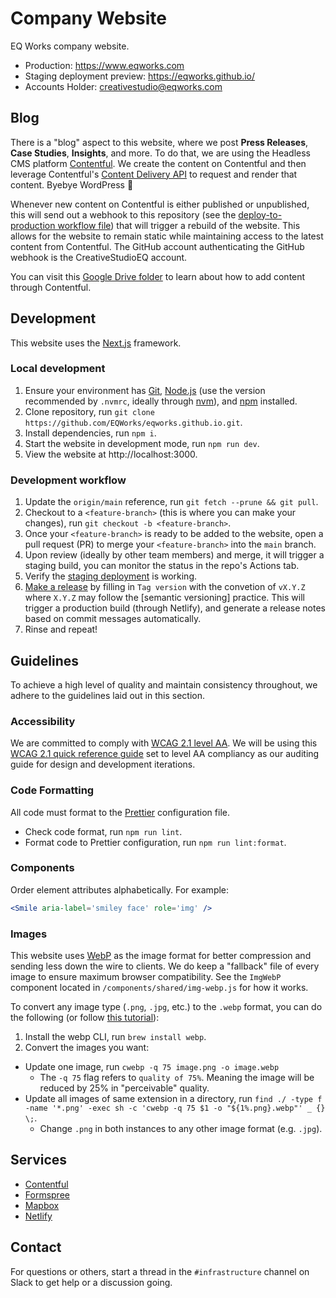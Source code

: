 # Company Website

EQ Works company website.

- Production: <https://www.eqworks.com>
- Staging deployment preview: <https://eqworks.github.io/>
- Accounts Holder: creativestudio@eqworks.com

## Blog

There is a "blog" aspect to this website, where we post **Press Releases**, **Case Studies**, **Insights**, and more. To do that, we are using the Headless CMS platform [Contentful](https://www.contentful.com/). We create the content on Contentful and then leverage Contentful's [Content Delivery API](https://www.contentful.com/developers/docs/references/content-delivery-api/) to request and render that content. Byebye WordPress 👋

Whenever new content on Contentful is either published or unpublished, this will send out a webhook to this repository (see the [deploy-to-production workflow file](.github/workflows/deploy-to-production.yml)) that will trigger a rebuild of the website. This allows for the website to remain static while maintaining access to the latest content from Contentful. The GitHub account authenticating the GitHub webhook is the CreativeStudioEQ account.

You can visit this [Google Drive folder](https://drive.google.com/drive/folders/1IVVPuNTpHZMi1OjolZkVtkQiJ1bQPKgw?usp=sharing) to learn about how to add content through Contentful.

## Development

This website uses the [Next.js](https://nextjs.org/) framework.

### Local development

1. Ensure your environment has [Git](https://git-scm.com/), [Node.js](https://nodejs.org/en/) (use the version recommended by `.nvmrc`, ideally through [nvm](https://github.com/nvm-sh/nvm)), and [npm](https://www.npmjs.com/) installed.
2. Clone repository, run `git clone https://github.com/EQWorks/eqworks.github.io.git`.
3. Install dependencies, run `npm i`.
4. Start the website in development mode, run `npm run dev`.
5. View the website at http://localhost:3000.

### Development workflow

1. Update the `origin/main` reference, run `git fetch --prune && git pull`.
2. Checkout to a `<feature-branch>` (this is where you can make your changes), run `git checkout -b <feature-branch>`.
3. Once your `<feature-branch>` is ready to be added to the website, open a pull request (PR) to merge your `<feature-branch>` into the `main` branch.
4. Upon review (ideally by other team members) and merge, it will trigger a staging build, you can monitor the status in the repo's Actions tab.
5. Verify the [staging deployment](https://eqworks.github.io) is working.
6. [Make a release](https://github.com/EQWorks/eqworks.github.io/releases) by filling in `Tag version` with the convetion of `vX.Y.Z` where `X.Y.Z` may follow the [semantic versioning] practice. This will trigger a production build (through Netlify), and generate a release notes based on commit messages automatically.
7. Rinse and repeat!

## Guidelines

To achieve a high level of quality and maintain consistency throughout, we adhere to the guidelines laid out in this section.

### Accessibility

We are committed to comply with [WCAG 2.1 level AA](https://www.w3.org/TR/WCAG21/). We will be using this [WCAG 2.1 quick reference guide](https://www.w3.org/WAI/WCAG21/quickref/?currentsidebar=%23col_customize&showtechniques=126%2C127%2C128%2C129%2C136%2C144%2C145%2C146%2C147%2C148%2C149%2C1410%2C1411%2C1412%2C1413%2C211%2C212%2C214%2C221%2C222%2C223%2C224%2C225%2C226%2C231%2C232%2C233%2C241%2C242%2C243%2C244%2C245%2C246%2C247%2C248%2C249%2C2410%2C251%2C252%2C253%2C254%2C255%2C256%2C311%2C312%2C313%2C314%2C315%2C316%2C321%2C322%2C323%2C324%2C325%2C331%2C332%2C333%2C334%2C335%2C411%2C412%2C413&levels=aaa#top) set to level AA compliancy as our auditing guide for design and development iterations.

### Code Formatting

All code must format to the [Prettier](https://prettier.io/) configuration file.

- Check code format, run `npm run lint`.
- Format code to Prettier configuration, run `npm run lint:format`.

### Components

Order element attributes alphabetically. For example:

```jsx
<Smile aria-label='smiley face' role='img' />
```

### Images

This website uses [WebP](https://developers.google.com/speed/webp) as the image format for better compression and sending less down the wire to clients. We do keep a "fallback" file of every image to ensure maximum browser compatibility. See the `ImgWebP` component located in `/components/shared/img-webp.js` for how it works.

To convert any image type (`.png`, `.jpg`, etc.) to the `.webp` format, you can do the following (or follow [this tutorial](https://www.smashingmagazine.com/2018/07/converting-images-to-webp/#:~:text=To%20export%20an%20image%20to,WEBP%E2%80%9D%20in%20the%20format%20dropdown.&text=After%20you%20make%20your%20selection,image%20to%20be%20exported%20to)):

1. Install the webp CLI, run `brew install webp`.
2. Convert the images you want:

- Update one image, run `cwebp -q 75 image.png -o image.webp`
  - The `-q 75` flag refers to `quality of 75%`. Meaning the image will be reduced by 25% in "perceivable" quality.
- Update all images of same extension in a directory, run `find ./ -type f -name '*.png' -exec sh -c 'cwebp -q 75 $1 -o "${1%.png}.webp"' _ {} \;`.
  - Change `.png` in both instances to any other image format (e.g. `.jpg`).

## Services

- [Contentful](https://www.contentful.com/)
- [Formspree](https://formspree.io/)
- [Mapbox](https://www.mapbox.com/)
- [Netlify](https://www.netlify.com/)

## Contact

For questions or others, start a thread in the `#infrastructure` channel on Slack to get help or a discussion going.
